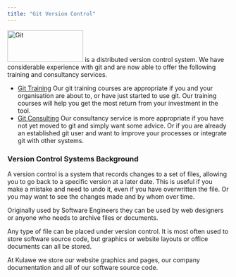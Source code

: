 ```yaml
---
title: "Git Version Control"
---
```

<img src="/images/Git-Logo-2Color.png" alt="Git" height="72" width="172" Title="Git">
is a distributed version control system. We have considerable experience with git and are now able to offer the following training and consultancy services.

* [Git Training](/git/training/) Our git training courses are appropriate if you and your organisation are about to, or have just started to use git. Our training courses will help you get the most return from your investment in the tool.
* [Git Consulting](/git/consulting/) Our consultancy service is more appropriate if you have not yet moved to git and simply want some advice. Or if you are already an established git user and want to improve your processes or integrate git with other systems.

### Version Control Systems Background
A version control is a system that records changes to a set of files, allowing you to go back to a specific version at a later date. This is useful if you make a mistake and need to undo it, even if you have overwritten the file.  Or you may want to see the changes made and by whom over time. 

Originally used by Software Engineers they can be used by web designers or anyone who needs to archive files or documents.

Any type of file can be placed under version control. It is most often used to store software source code, but graphics or website layouts or office documents can all be stored.

At Kulawe we store our website graphics and pages, our company documentation and all of our software source code.
